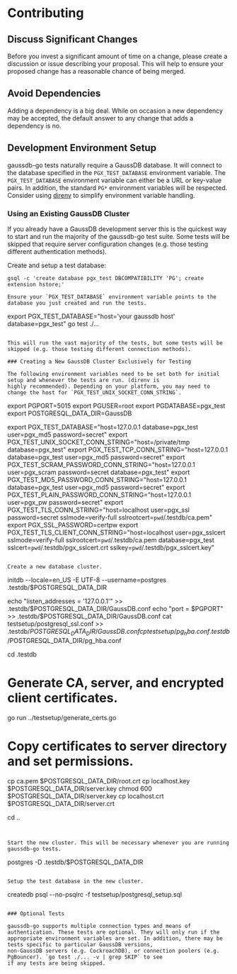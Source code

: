 # Contributing

## Discuss Significant Changes

Before you invest a significant amount of time on a change, please create a discussion or issue describing your
proposal. This will help to ensure your proposed change has a reasonable chance of being merged.

## Avoid Dependencies

Adding a dependency is a big deal. While on occasion a new dependency may be accepted, the default answer to any change
that adds a dependency is no.

## Development Environment Setup

gaussdb-go tests naturally require a GaussDB database. It will connect to the database specified in the `PGX_TEST_DATABASE`
environment variable. The `PGX_TEST_DATABASE` environment variable can either be a URL or key-value pairs. In addition,
the standard `PG*` environment variables will be respected. Consider using [direnv](https://github.com/direnv/direnv) to
simplify environment variable handling.

### Using an Existing GaussDB Cluster

If you already have a GaussDB development server this is the quickest way to start and run the majority of the gaussdb-go
test suite. Some tests will be skipped that require server configuration changes (e.g. those testing different
authentication methods).

Create and setup a test database:

```
gsql -c 'create database pgx_test DBCOMPATIBILITY 'PG'; create extension hstore;'
```

```
Ensure your `PGX_TEST_DATABASE` environment variable points to the database you just created and run the tests.

```
export PGX_TEST_DATABASE="host='your gaussdb host' database=pgx_test"
go test ./...
```

This will run the vast majority of the tests, but some tests will be skipped (e.g. those testing different connection methods).

### Creating a New GaussDB Cluster Exclusively for Testing

The following environment variables need to be set both for initial setup and whenever the tests are run. (direnv is
highly recommended). Depending on your platform, you may need to change the host for `PGX_TEST_UNIX_SOCKET_CONN_STRING`.

```
export PGPORT=5015
export PGUSER=root
export PGDATABASE=pgx_test
export POSTGRESQL_DATA_DIR=GaussDB

export PGX_TEST_DATABASE="host=127.0.0.1 database=pgx_test user=pgx_md5 password=secret"
export PGX_TEST_UNIX_SOCKET_CONN_STRING="host=/private/tmp database=pgx_test"
export PGX_TEST_TCP_CONN_STRING="host=127.0.0.1 database=pgx_test user=pgx_md5 password=secret"
export PGX_TEST_SCRAM_PASSWORD_CONN_STRING="host=127.0.0.1 user=pgx_scram password=secret database=pgx_test"
export PGX_TEST_MD5_PASSWORD_CONN_STRING="host=127.0.0.1 database=pgx_test user=pgx_md5 password=secret"
export PGX_TEST_PLAIN_PASSWORD_CONN_STRING="host=127.0.0.1 user=pgx_pw password=secret"
export PGX_TEST_TLS_CONN_STRING="host=localhost user=pgx_ssl password=secret sslmode=verify-full sslrootcert=`pwd`/.testdb/ca.pem"
export PGX_SSL_PASSWORD=certpw
export PGX_TEST_TLS_CLIENT_CONN_STRING="host=localhost user=pgx_sslcert sslmode=verify-full sslrootcert=`pwd`/.testdb/ca.pem database=pgx_test sslcert=`pwd`/.testdb/pgx_sslcert.crt sslkey=`pwd`/.testdb/pgx_sslcert.key"
```

Create a new database cluster.

```
initdb --locale=en_US -E UTF-8 --username=postgres .testdb/$POSTGRESQL_DATA_DIR

echo "listen_addresses = '127.0.0.1'" >> .testdb/$POSTGRESQL_DATA_DIR/GaussDB.conf
echo "port = $PGPORT" >> .testdb/$POSTGRESQL_DATA_DIR/GaussDB.conf
cat testsetup/postgresql_ssl.conf >> .testdb/$POSTGRESQL_DATA_DIR/GaussDB.conf
cp testsetup/pg_hba.conf .testdb/$POSTGRESQL_DATA_DIR/pg_hba.conf

cd .testdb

# Generate CA, server, and encrypted client certificates.
go run ../testsetup/generate_certs.go

# Copy certificates to server directory and set permissions.
cp ca.pem $POSTGRESQL_DATA_DIR/root.crt
cp localhost.key $POSTGRESQL_DATA_DIR/server.key
chmod 600 $POSTGRESQL_DATA_DIR/server.key
cp localhost.crt $POSTGRESQL_DATA_DIR/server.crt

cd ..
```


Start the new cluster. This will be necessary whenever you are running gaussdb-go tests.

```
postgres -D .testdb/$POSTGRESQL_DATA_DIR
```

Setup the test database in the new cluster.

```
createdb
psql --no-psqlrc -f testsetup/postgresql_setup.sql
```

### Optional Tests

gaussdb-go supports multiple connection types and means of authentication. These tests are optional. They will only run if the
appropriate environment variables are set. In addition, there may be tests specific to particular GaussDB versions,
non-GaussDB servers (e.g. CockroachDB), or connection poolers (e.g. PgBouncer). `go test ./... -v | grep SKIP` to see
if any tests are being skipped.
